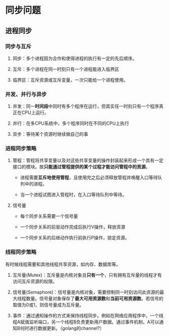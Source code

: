 # 同步问题

## 进程同步

### 同步与互斥

1. 同步：多个进程因为合作和使得进程的执行有一定的先后顺序。

2. 互斥：多个进程在同一时刻只有一个进程能进入临界区

3. 临界区：互斥资源或互斥变量，一次只能给一个进程使用。

### 并发、并行与异步

1. 并发：同一**时间段**中同时有多个程序在运行，但其实任一时刻只有一个程序真正在CPU上运行。

2. 并行：在多CPU系统中，多个程序同时在不同的CPU上执行

3. 异步：等待某个资源时继续做自己的事

### 进程同步策略

1. 管程：管程将共享变量以及对这些共享变量的操作封装起来形成一个具有一定接口的模块。故**只能通过管程提供的某个过程才能访问管程中的资源**。

    - 进程需要**互斥地使用管程**，且使用完之后必须释放管程并唤醒入口等待队列中的进程。

    - 当一个进程试图进入管程时，在入口等待队列中等待。

2. 信号量

    - 每个同步关系需要一个信号量

    - 一个同步关系的前驱动作完成后执行V操作，释放资源

    - 一个同步关系的后继动作执行前执行P操作，锁定资源。

### 线程同步策略

有时候线程需要和其他线程共享资源，如内存、数据库等。

1. 互斥量(Mutex)：互斥量是内核对象且**只有一个**，只有拥有互斥量的线程才有访问互斥资源的权限。

2. 信号量(Semaphore)：信号量是内核对象，需要控制同一时刻访问此资源的最大线程数量。信号量对象保存了**最大可用资源数**和**当前可用资源数**。若信号的取值为0或1，则信号量成为互斥量。

3. 事件：通过通知操作的方式来保持线程同步。例如在网络应用程序中，一个线程A赋值监听端口，另一个线程B负责更新用户数据。通过事件机制，A可以通知B何时进行数据更新。（golang的channel?）
